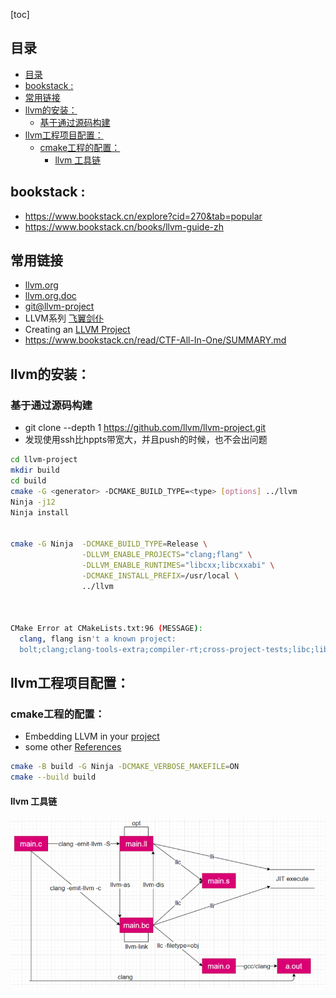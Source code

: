 [toc]

## 目录

- [目录](#目录)
- [bookstack :](#bookstack-)
- [常用链接](#常用链接)
- [llvm的安装：](#llvm的安装)
  - [基于通过源码构建](#基于通过源码构建)
- [llvm工程项目配置：](#llvm工程项目配置)
  - [cmake工程的配置：](#cmake工程的配置)
    - [llvm 工具链](#llvm-工具链)

## bookstack :

* https://www.bookstack.cn/explore?cid=270&tab=popular
* https://www.bookstack.cn/books/llvm-guide-zh

## 常用链接

* [llvm.org](https://llvm.org/)
* [llvm.org.doc](https://llvm.org/docs)
* [git@llvm-project](https://github.com/llvm/llvm-project)
* LLVM系列 [飞翼剑仆](https://blog.csdn.net/Zhanglin_Wu/article/details/124942823)
* Creating an [LLVM Project](https://llvm.org/docs/Projects.html#overview)
* https://www.bookstack.cn/read/CTF-All-In-One/SUMMARY.md

## llvm的安装：

### 基于通过源码构建

* git clone --depth 1 https://github.com/llvm/llvm-project.git
* 发现使用ssh比hppts带宽大，并且push的时候，也不会出问题

```bash
cd llvm-project
mkdir build
cd build
cmake -G <generator> -DCMAKE_BUILD_TYPE=<type> [options] ../llvm
Ninja -j12
Ninja install


cmake -G Ninja  -DCMAKE_BUILD_TYPE=Release \
                -DLLVM_ENABLE_PROJECTS="clang;flang" \
                -DLLVM_ENABLE_RUNTIMES="libcxx;libcxxabi" \
                -DCMAKE_INSTALL_PREFIX=/usr/local \
                ../llvm



CMake Error at CMakeLists.txt:96 (MESSAGE):
  clang, flang isn't a known project:
  bolt;clang;clang-tools-extra;compiler-rt;cross-project-tests;libc;libclc;libcxx;libcxxabi;libunwind;lld;lldb;mlir;openmp;polly;pstl;flang
```

## llvm工程项目配置：

### cmake工程的配置：

* Embedding LLVM in your [project](https://llvm.org/docs/CMake.html#id18)
* some other [References](https://github.com/randyli/luac/blob/master/demos/llvmtest/CMakeLists.txt)

```bash
cmake -B build -G Ninja -DCMAKE_VERBOSE_MAKEFILE=ON
cmake --build build
```

#### llvm 工具链

<!-- [![Star History Chart](https://api.star-history.com/svg?repos=guodongxiaren/README&type=Date)](https://star-history.com/#guodongxiaren/README&Date) -->

 ![alt:当照片加载失败，显示此内容](./images/llvm-toolchain.png "llvm 工具链")

